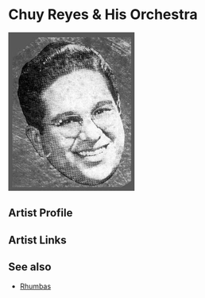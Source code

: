 # Chuy Reyes & His Orchestra

![](../../assets/artists/Chuy_Reyes_and_His_Orchestra.png)

## Artist Profile



## Artist Links



## See also

- [Rhumbas](Rhumbas.md)
